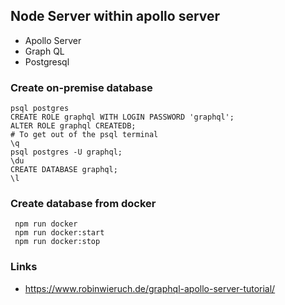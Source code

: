 ## Node Server within apollo server

* Apollo Server
* Graph QL
* Postgresql

### Create on-premise database
```
psql postgres
CREATE ROLE graphql WITH LOGIN PASSWORD 'graphql';
ALTER ROLE graphql CREATEDB;
# To get out of the psql terminal 
\q
psql postgres -U graphql;
\du
CREATE DATABASE graphql;
\l
```

### Create database from docker
```
 npm run docker
 npm run docker:start
 npm run docker:stop
```

### Links
* https://www.robinwieruch.de/graphql-apollo-server-tutorial/
